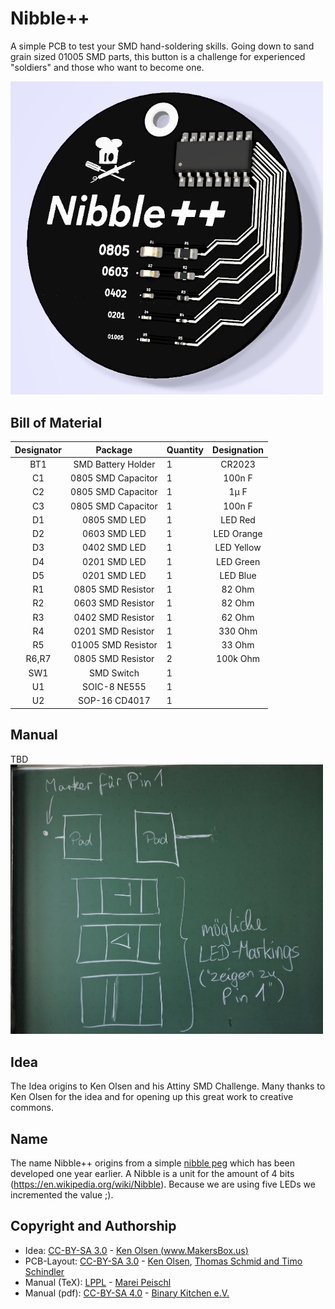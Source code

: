 # Nibble++
A simple PCB to test your SMD hand-soldering skills. Going down to sand grain sized 01005 SMD parts, this button is a challenge for experienced "soldiers" and those who want to become one.

<img src="images/front.png" width=500px alt="Nibble++ front">

## Bill of Material
| Designator |       Package      | Quantity |   Designation   |
|:----------:|:------------------:|----------|:---------------:|
| BT1        | SMD Battery Holder | 1        | CR2023          |
| C1         | 0805 SMD Capacitor | 1        | 100n F          |
| C2         | 0805 SMD Capacitor | 1        | 1µ F            |
| C3         | 0805 SMD Capacitor | 1        | 100n F          |
| D1         | 0805 SMD LED       | 1        | LED Red         |
| D2         | 0603 SMD LED       | 1        | LED Orange      |
| D3         | 0402 SMD LED       | 1        | LED Yellow      |
| D4         | 0201 SMD LED       | 1        | LED Green       |
| D5         | 0201 SMD LED       | 1        | LED Blue        |
| R1         | 0805 SMD Resistor  | 1        |  82 Ohm         |
| R2         | 0603 SMD Resistor  | 1        |  82 Ohm         |
| R3         | 0402  SMD Resistor | 1        |  62 Ohm         |
| R4         | 0201 SMD Resistor  | 1        | 330 Ohm         |
| R5         | 01005 SMD Resistor | 1        |  33 Ohm         |
| R6,R7      | 0805 SMD Resistor  | 2        | 100k Ohm        |
| SW1        | SMD Switch         | 1        |                 |
| U1         | SOIC-8 NE555       | 1        |                 |
| U2         | SOP-16 CD4017      | 1        |                 |

## Manual
TBD
<img src="images/LED orientation.jpg" width=500px alt="LED Orientation on PCB">


## Idea
The Idea origins to Ken Olsen and his Attiny SMD Challenge. Many thanks to Ken Olsen for the idea and for opening up this great work to creative commons.

## Name
The name Nibble++ origins from a simple [nibble peg](https://github.com/Binary-Kitchen/SolderingTutorial/tree/master/NibblePegDIP) which has been developed one year earlier. A Nibble is a unit for the amount of 4 bits (https://en.wikipedia.org/wiki/Nibble). Because we are using five LEDs we incremented the value ;).

## Copyright and Authorship
- Idea: [CC-BY-SA 3.0](https://creativecommons.org/licenses/by-sa/3.0/) - [Ken Olsen (www.MakersBox.us)](https://github.com/aspro648/KiCad/tree/master/projects/Attiny/Attiny85Challenge)
- PCB-Layout: [CC-BY-SA 3.0](https://creativecommons.org/licenses/by-sa/3.0/) - [Ken Olsen](http://www.MakersBox.us), [Thomas Schmid and Timo Schindler](https://www.binary-kitchen.de)
- Manual (TeX): [LPPL](https://www.latex-project.org/lppl.txt) - [Marei Peischl](https://peitex.de)
- Manual (pdf): [CC-BY-SA 4.0](https://creativecommons.org/licenses/by-sa/4.0/) - [Binary Kitchen e.V.](https://www.binary-kitchen.de)
